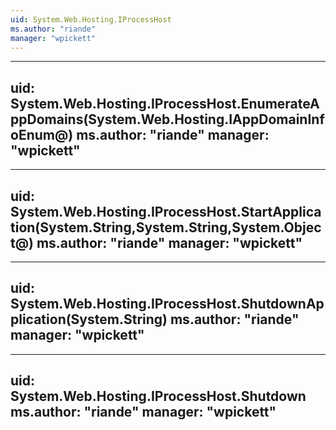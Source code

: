 ```yaml
---
uid: System.Web.Hosting.IProcessHost
ms.author: "riande"
manager: "wpickett"
---
```


---
uid: System.Web.Hosting.IProcessHost.EnumerateAppDomains(System.Web.Hosting.IAppDomainInfoEnum@)
ms.author: "riande"
manager: "wpickett"
---

---
uid: System.Web.Hosting.IProcessHost.StartApplication(System.String,System.String,System.Object@)
ms.author: "riande"
manager: "wpickett"
---

---
uid: System.Web.Hosting.IProcessHost.ShutdownApplication(System.String)
ms.author: "riande"
manager: "wpickett"
---

---
uid: System.Web.Hosting.IProcessHost.Shutdown
ms.author: "riande"
manager: "wpickett"
---
